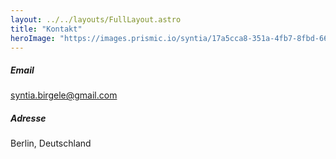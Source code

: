 ```yaml
---
layout: ../../layouts/FullLayout.astro
title: "Kontakt"
heroImage: "https://images.prismic.io/syntia/17a5cca8-351a-4fb7-8fbd-6679935f3139_IMG_20230522_111402.jpg?auto=compress,format"
---
```


##### Email
syntia.birgele@gmail.com
##### Adresse
Berlin, Deutschland
